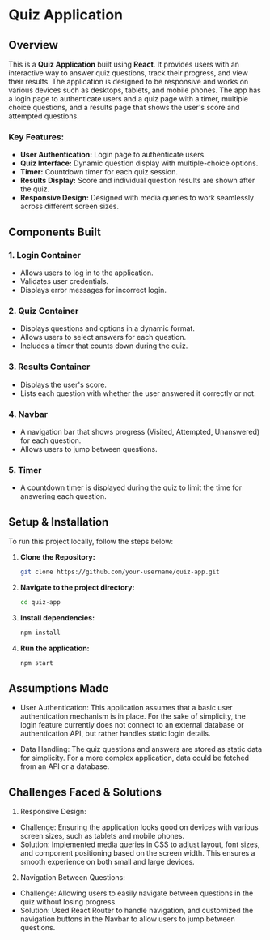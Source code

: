 # Quiz Application

## Overview

This is a **Quiz Application** built using **React**. It provides users with an interactive way to answer quiz questions, track their progress, and view their results. The application is designed to be responsive and works on various devices such as desktops, tablets, and mobile phones. The app has a login page to authenticate users and a quiz page with a timer, multiple choice questions, and a results page that shows the user's score and attempted questions.

### Key Features:
- **User Authentication:** Login page to authenticate users.
- **Quiz Interface:** Dynamic question display with multiple-choice options.
- **Timer:** Countdown timer for each quiz session.
- **Results Display:** Score and individual question results are shown after the quiz.
- **Responsive Design:** Designed with media queries to work seamlessly across different screen sizes.

## Components Built

### 1. **Login Container**
   - Allows users to log in to the application.
   - Validates user credentials.
   - Displays error messages for incorrect login.

### 2. **Quiz Container**
   - Displays questions and options in a dynamic format.
   - Allows users to select answers for each question.
   - Includes a timer that counts down during the quiz.

### 3. **Results Container**
   - Displays the user's score.
   - Lists each question with whether the user answered it correctly or not.

### 4. **Navbar**
   - A navigation bar that shows progress (Visited, Attempted, Unanswered) for each question.
   - Allows users to jump between questions.

### 5. **Timer**
   - A countdown timer is displayed during the quiz to limit the time for answering each question.

## Setup & Installation

To run this project locally, follow the steps below:

1. **Clone the Repository:**

   ```bash
   git clone https://github.com/your-username/quiz-app.git
   
2. **Navigate to the project directory:**

   ```bash
   cd quiz-app
   
3. **Install dependencies:**

   ```bash
   npm install
   
4. **Run the application:**

   ```bash
   npm start

## Assumptions Made

- User Authentication: This application assumes that a basic user authentication mechanism is in place. For the sake of simplicity, the login feature currently does not connect to an external database or authentication API, but rather handles static login details.

- Data Handling: The quiz questions and answers are stored as static data for simplicity. For a more complex application, data could be fetched from an API or a database.

## Challenges Faced & Solutions

1. Responsive Design:
- Challenge: Ensuring the application looks good on devices with various screen sizes, such as tablets and mobile phones.
- Solution: Implemented media queries in CSS to adjust layout, font sizes, and component positioning based on the screen width. This ensures a smooth experience on both small and large devices.

2. Navigation Between Questions:
- Challenge: Allowing users to easily navigate between questions in the quiz without losing progress.
- Solution: Used React Router to handle navigation, and customized the navigation buttons in the Navbar to allow users to jump between questions.

